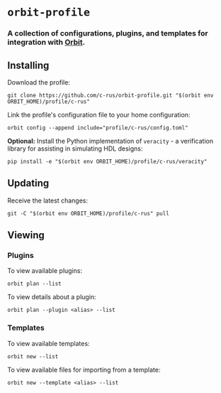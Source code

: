 # `orbit-profile`

### A collection of configurations, plugins, and templates for integration with [Orbit](https://github.com/c-rus/orbit).
  
## Installing

Download the profile:

```
git clone https://github.com/c-rus/orbit-profile.git "$(orbit env ORBIT_HOME)/profile/c-rus"
```

Link the profile's configuration file to your home configuration:

```
orbit config --append include="profile/c-rus/config.toml"
```

__Optional:__ Install the Python implementation of `veracity` - a verification library for assisting in simulating HDL designs:
```
pip install -e "$(orbit env ORBIT_HOME)/profile/c-rus/veracity"
```

## Updating

Receive the latest changes:

```
git -C "$(orbit env ORBIT_HOME)/profile/c-rus" pull
```

## Viewing

### Plugins

To view available plugins:

```
orbit plan --list
```

To view details about a plugin:

```
orbit plan --plugin <alias> --list
```

### Templates

To view available templates:

```
orbit new --list
```

To view available files for importing from a template:

```
orbit new --template <alias> --list
```